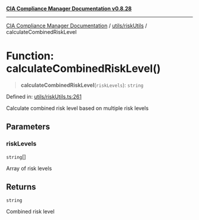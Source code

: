 [**CIA Compliance Manager Documentation v0.8.28**](../../../README.md)

***

[CIA Compliance Manager Documentation](../../../modules.md) / [utils/riskUtils](../README.md) / calculateCombinedRiskLevel

# Function: calculateCombinedRiskLevel()

> **calculateCombinedRiskLevel**(`riskLevels`): `string`

Defined in: [utils/riskUtils.ts:261](https://github.com/Hack23/cia-compliance-manager/blob/7619f76b35999bc4eb3f6ff6c1e77c13be78f250/src/utils/riskUtils.ts#L261)

Calculate combined risk level based on multiple risk levels

## Parameters

### riskLevels

`string`[]

Array of risk levels

## Returns

`string`

Combined risk level
